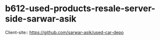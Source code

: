 ﻿# b612-used-products-resale-server-side-sarwar-asik
Client-site:: https://github.com/sarwar-asik/used-car-depo
